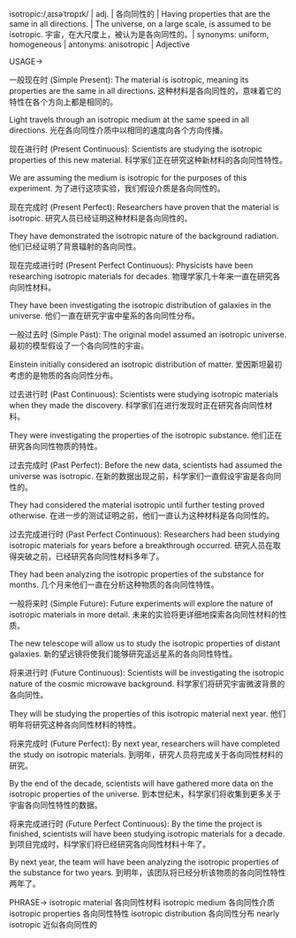 isotropic:/ˌaɪsəˈtrɒpɪk/ | adj. | 各向同性的 | Having properties that are the same in all directions. |  The universe, on a large scale, is assumed to be isotropic.  宇宙，在大尺度上，被认为是各向同性的。| synonyms: uniform, homogeneous | antonyms: anisotropic | Adjective

USAGE->

一般现在时 (Simple Present):
The material is isotropic, meaning its properties are the same in all directions.  这种材料是各向同性的，意味着它的特性在各个方向上都是相同的。

Light travels through an isotropic medium at the same speed in all directions. 光在各向同性介质中以相同的速度向各个方向传播。


现在进行时 (Present Continuous):
Scientists are studying the isotropic properties of this new material. 科学家们正在研究这种新材料的各向同性特性。

We are assuming the medium is isotropic for the purposes of this experiment.  为了进行这项实验，我们假设介质是各向同性的。


现在完成时 (Present Perfect):
Researchers have proven that the material is isotropic. 研究人员已经证明这种材料是各向同性的。

They have demonstrated the isotropic nature of the background radiation. 他们已经证明了背景辐射的各向同性。


现在完成进行时 (Present Perfect Continuous):
Physicists have been researching isotropic materials for decades. 物理学家几十年来一直在研究各向同性材料。

They have been investigating the isotropic distribution of galaxies in the universe. 他们一直在研究宇宙中星系的各向同性分布。


一般过去时 (Simple Past):
The original model assumed an isotropic universe. 最初的模型假设了一个各向同性的宇宙。

Einstein initially considered an isotropic distribution of matter. 爱因斯坦最初考虑的是物质的各向同性分布。


过去进行时 (Past Continuous):
Scientists were studying isotropic materials when they made the discovery. 科学家们在进行发现时正在研究各向同性材料。

They were investigating the properties of the isotropic substance. 他们正在研究各向同性物质的特性。


过去完成时 (Past Perfect):
Before the new data, scientists had assumed the universe was isotropic. 在新的数据出现之前，科学家们一直假设宇宙是各向同性的。

They had considered the material isotropic until further testing proved otherwise.  在进一步的测试证明之前，他们一直认为这种材料是各向同性的。


过去完成进行时 (Past Perfect Continuous):
Researchers had been studying isotropic materials for years before a breakthrough occurred.  研究人员在取得突破之前，已经研究各向同性材料多年了。

They had been analyzing the isotropic properties of the substance for months.  几个月来他们一直在分析这种物质的各向同性特性。


一般将来时 (Simple Future):
Future experiments will explore the nature of isotropic materials in more detail. 未来的实验将更详细地探索各向同性材料的性质。

The new telescope will allow us to study the isotropic properties of distant galaxies.  新的望远镜将使我们能够研究遥远星系的各向同性特性。


将来进行时 (Future Continuous):
Scientists will be investigating the isotropic nature of the cosmic microwave background. 科学家们将研究宇宙微波背景的各向同性。

They will be studying the properties of this isotropic material next year.  他们明年将研究这种各向同性材料的特性。


将来完成时 (Future Perfect):
By next year, researchers will have completed the study on isotropic materials. 到明年，研究人员将完成关于各向同性材料的研究。

By the end of the decade, scientists will have gathered more data on the isotropic properties of the universe. 到本世纪末，科学家们将收集到更多关于宇宙各向同性特性的数据。


将来完成进行时 (Future Perfect Continuous):
By the time the project is finished, scientists will have been studying isotropic materials for a decade. 到项目完成时，科学家们将已经研究各向同性材料十年了。

By next year, the team will have been analyzing the isotropic properties of the substance for two years.  到明年，该团队将已经分析该物质的各向同性特性两年了。


PHRASE->
isotropic material 各向同性材料
isotropic medium 各向同性介质
isotropic properties 各向同性特性
isotropic distribution 各向同性分布
nearly isotropic 近似各向同性的

